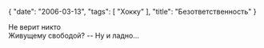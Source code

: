 {
   "date": "2006-03-13",
   "tags": [
      "Хокку"
   ],
   "title": "Безответственность"
}

Не верит никто  
Живущему свободой? -- 
Ну и ладно...
